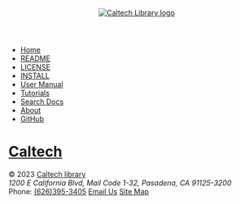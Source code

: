 <!DOCTYPE html>
<html>
<head>
    <title>Caltech Library's Digital Library Development Sandbox</title>
    <link href='https://fonts.googleapis.com/css?family=Open+Sans' rel='stylesheet' type='text/css'>
    <link rel="stylesheet" href="/css/site.css">
</head>
<body>
<header>
<a href="http://library.caltech.edu"><img src="/assets/liblogo.gif" alt="Caltech Library logo"></a>
</header>
<nav>
<ul>
	<li><a href="/">Home</a></li>
	<li><a href="./">README</a></li>
	<li><a href="LICENSE">LICENSE</a></li>
	<li><a href="INSTALL.html">INSTALL</a></li>
	<li><a href="user-manual.html">User Manual</a></li>
	<li><a href="how-to/">Tutorials</a></li>
    <li><a href="search.html">Search Docs</a></li>
	<li><a href="about.html">About</a></li>
	<li><a href="https://github.com/caltechlibrary/datatools">GitHub</a></li>
</ul>
</nav>

<section>

</section>

<footer>
<span><h1><A href="http://caltech.edu">Caltech</a></h1></span>
<span>&copy; 2023 <a href="https://www.library.caltech.edu/copyright">Caltech library</a></span>
<address>1200 E California Blvd, Mail Code 1-32, Pasadena, CA 91125-3200</address> 
<span>Phone: <a href="tel:+1-626-395-3405">(626)395-3405</a></span>
<span><a href="mailto:library@caltech.edu">Email Us</a></span>
<a class="cl-hide" href="sitemap.xml">Site Map</a>
</footer>
</body>
</html>
